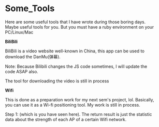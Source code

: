 Some_Tools
==========
Here are some useful tools that I have wrote during those boring days. Maybe useful tools for you.
But you must have a ruby environment on your PC/Linux/Mac

**BiliBili**

BiliBili is a video website well-known in China, this app can be used to download the DanMu(弹幕). 

Note: Because Bilibili changes the JS code sometimes, I will update the code ASAP also.

The tool for downloading the video is still in process


**Wifi**

This is done as a preparation work for my next sem's project, lol.
Basically, you can use it as a Wi-fi positioning tool. My work is still in process. 

Step 1: (which is you have seen here). The return result is just the statistic data about the strength of each AP of a certain Wifi network.


